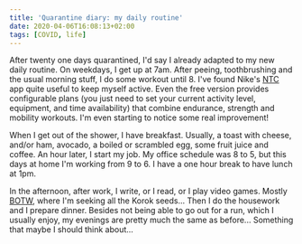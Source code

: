 ```yaml
---
title: 'Quarantine diary: my daily routine'
date: 2020-04-06T16:08:13+02:00
tags: [COVID, life]
---
```


After twenty one days quarantined, I'd say I already adapted to my new daily routine. On weekdays, I get up at 7am.
After peeing, toothbrushing and the usual morning stuff, I do some workout until 8. I've found Nike's
[NTC](https://www.nike.com/ntc-app) app quite useful to keep myself active. Even the free version provides configurable
plans (you just need to set your current activity level, equipment, and time availability) that combine endurance,
strength and mobility workouts. I'm even starting to notice some real improvement!

When I get out of the shower, I have breakfast. Usually, a toast with cheese, and/or ham, avocado, a boiled or scrambled
egg, some fruit juice and coffee. An hour later, I start my job. My office schedule was 8 to 5, but this days at home
I'm working from 9 to 6. I have a one hour break to have lunch at 1pm.

In the afternoon, after work, I write, or I read, or I play video games. Mostly
[BOTW](https://www.zelda.com/breath-of-the-wild/), where I'm seeking all the Korok seeds... Then I do the housework
and I prepare dinner. Besides not being able to go out for a run, which I usually enjoy, my evenings are pretty much the
same as before... Something that maybe I should think about...

